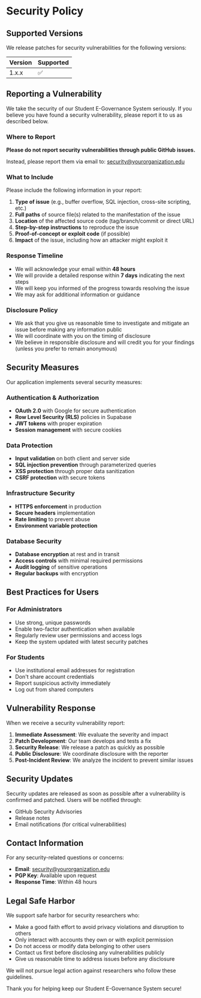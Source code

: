 # Security Policy

## Supported Versions

We release patches for security vulnerabilities for the following versions:

| Version | Supported          |
| ------- | ------------------ |
| 1.x.x   | :white_check_mark: |

## Reporting a Vulnerability

We take the security of our Student E-Governance System seriously. If you believe you have found a security vulnerability, please report it to us as described below.

### Where to Report

**Please do not report security vulnerabilities through public GitHub issues.**

Instead, please report them via email to: [security@yourorganization.edu](mailto:security@yourorganization.edu)

### What to Include

Please include the following information in your report:

1. **Type of issue** (e.g., buffer overflow, SQL injection, cross-site scripting, etc.)
2. **Full paths** of source file(s) related to the manifestation of the issue
3. **Location** of the affected source code (tag/branch/commit or direct URL)
4. **Step-by-step instructions** to reproduce the issue
5. **Proof-of-concept or exploit code** (if possible)
6. **Impact** of the issue, including how an attacker might exploit it

### Response Timeline

- We will acknowledge your email within **48 hours**
- We will provide a detailed response within **7 days** indicating the next steps
- We will keep you informed of the progress towards resolving the issue
- We may ask for additional information or guidance

### Disclosure Policy

- We ask that you give us reasonable time to investigate and mitigate an issue before making any information public
- We will coordinate with you on the timing of disclosure
- We believe in responsible disclosure and will credit you for your findings (unless you prefer to remain anonymous)

## Security Measures

Our application implements several security measures:

### Authentication & Authorization
- **OAuth 2.0** with Google for secure authentication
- **Row Level Security (RLS)** policies in Supabase
- **JWT tokens** with proper expiration
- **Session management** with secure cookies

### Data Protection
- **Input validation** on both client and server side
- **SQL injection prevention** through parameterized queries
- **XSS protection** through proper data sanitization
- **CSRF protection** with secure tokens

### Infrastructure Security
- **HTTPS enforcement** in production
- **Secure headers** implementation
- **Rate limiting** to prevent abuse
- **Environment variable protection**

### Database Security
- **Database encryption** at rest and in transit
- **Access controls** with minimal required permissions
- **Audit logging** of sensitive operations
- **Regular backups** with encryption

## Best Practices for Users

### For Administrators
- Use strong, unique passwords
- Enable two-factor authentication when available
- Regularly review user permissions and access logs
- Keep the system updated with latest security patches

### For Students
- Use institutional email addresses for registration
- Don't share account credentials
- Report suspicious activity immediately
- Log out from shared computers

## Vulnerability Response

When we receive a security vulnerability report:

1. **Immediate Assessment**: We evaluate the severity and impact
2. **Patch Development**: Our team develops and tests a fix
3. **Security Release**: We release a patch as quickly as possible
4. **Public Disclosure**: We coordinate disclosure with the reporter
5. **Post-Incident Review**: We analyze the incident to prevent similar issues

## Security Updates

Security updates are released as soon as possible after a vulnerability is confirmed and patched. Users will be notified through:

- GitHub Security Advisories
- Release notes
- Email notifications (for critical vulnerabilities)

## Contact Information

For any security-related questions or concerns:

- **Email**: security@yourorganization.edu
- **PGP Key**: Available upon request
- **Response Time**: Within 48 hours

## Legal Safe Harbor

We support safe harbor for security researchers who:

- Make a good faith effort to avoid privacy violations and disruption to others
- Only interact with accounts they own or with explicit permission
- Do not access or modify data belonging to other users
- Contact us first before disclosing any vulnerabilities publicly
- Give us reasonable time to address issues before any disclosure

We will not pursue legal action against researchers who follow these guidelines.

Thank you for helping keep our Student E-Governance System secure!
